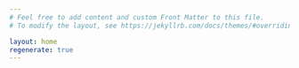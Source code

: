```yaml
---
# Feel free to add content and custom Front Matter to this file.
# To modify the layout, see https://jekyllrb.com/docs/themes/#overriding-theme-defaults

layout: home
regenerate: true
---
```

